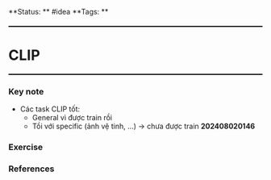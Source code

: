**Status: ** #idea
**Tags: ** 


<hr style="border: none; height: 2px; background-color: #000000; margin: 20px 0;">

# CLIP

<hr style="border: none; height: 2px; background-color: #000000; margin: 20px 0;">

### Key note
- Các task CLIP tốt:
	- General vì được train rồi 
	- Tồi với specific (ảnh vệ tinh, ...) -> chưa được train **202408020146**
### Exercise


### References

